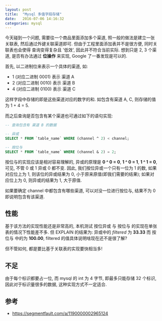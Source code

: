 ```yaml
---
layout: post
title:  "Mysql 多值字段存储"
date:   2016-07-06 14:16:32
categories: mysql
---
```


今天碰到一个问题, 需要往一个商品里面添加多个渠道, 照一般的做法是建立一张关联表, 
然后通过外键关联渠道即可. 但由于工程里面添加表并不是很方便, 同时关联表也会使得
查询变得复杂且 '低效', 因此并不符合当前实际. 想到只是 2, 3 个渠道, 是否有办法通过
**位操作** 来实现, Google 了一番发现是可以的.

首先, 以二进制位来表示一个具体的渠道, 如:

- 1 (对应二进制 0001) 表示 渠道 A
- 2 (对应二进制 0010) 表示 渠道 B
- 4 (对应二进制 0100) 表示 渠道 C

这样字段中存储的即是这些渠道对应的数字的和. 如包含有渠道 A, C, 则存储的值为 1 + 4 = 5.

而之后查询是否包含有某个渠道也可通过如下的语句实现:

~~~ sql
-- 查询包含有 渠道 B 的数据

-- 异或
SELECT * FROM `table_name` WHERE (channel ^ 2) < channel;

-- 按位与
SELECT * FROM `table_name` WHERE (channel & 2) = 2;
~~~

按位与的实现应该是相对容易理解的, 异或的原理是 **0 ^ 0 = 0**, **1 ^ 0 = 1**, **1 ^ 1 = 0**,
可见, 不管 0 或 1 异或 0 都不变. 因此, 我们按位异或一个只有一位为 1 的数, 如果对应位上为 1,
则该位的异或结果为 0, 小于原来原值(即我们需要的结果); 如果对应位上为 0, 则异或的结果为 1,
大于原值. 

如果要确定 channel 中都包含有哪些渠道, 可以对没一位进行按位与, 结果不为 0 即说明包含有该渠道.

## 性能

基于该方法的实现性能还是非常高的, 本机测试 按位异或 与 按位与 的实现在单张表的情况下性能差不多.
但 EXPLAIN 的结果为: 异或中的 *filtered* 为 **33.33** 而 按位与 中的为 **100.00**, 
filtered 的值具体说明啥现在还不是很了解? 

但不管如何, 都是要比基于关联表的实现要快相当多!

## 不足

由于每个标识都要占一位, 而 mysql 的 int 为 4 字节, 即最多只能存储 32 个标识,
因此对于标识量很多的数据, 这种实现方式不一定适合. 

## 参考

- <https://segmentfault.com/a/1190000002965124>

